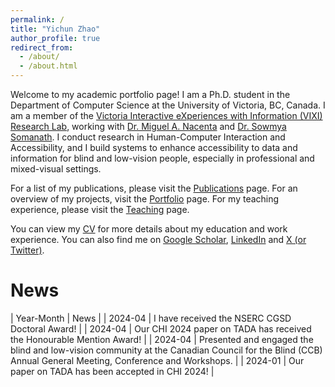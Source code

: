 ```yaml
---
permalink: /
title: "Yichun Zhao"
author_profile: true
redirect_from: 
  - /about/
  - /about.html
---
```


Welcome to my academic portfolio page! I am a Ph.D. student in the Department of Computer Science at the University of Victoria, BC, Canada. I am a member of the [Victoria Interactive eXperiences with Information (VIXI) Research Lab](https://vixi.cs.uvic.ca/), working with [Dr. Miguel A. Nacenta](https://nacenta.com/) and [Dr. Sowmya Somanath](https://vixi.cs.uvic.ca/people/sowmya-somanath-2020-06-18/). I conduct research in Human-Computer Interaction and Accessibility, and I build systems to enhance accessibility to data and information for blind and low-vision people, especially in professional and mixed-visual settings. 

<!-- I am also part of the [NSERC Visual and Automated Disease Analytics (VADA) Graduate Training Program](https://vada.cs.umanitoba.ca/profiles/yichun-zhao/), a collaborative program between the University of Manitoba and the University of Victoria. -->

For a list of my publications, please visit the [Publications](/publications/) page. For an overview of my projects, visit the [Portfolio](/portfolio/) page. For my teaching experience, please visit the [Teaching](/teaching/) page. 

You can view my [CV](/cv/) for more details about my education and work experience. You can also find me on [Google Scholar](https://scholar.google.ca/citations?user=sBdn2mgAAAAJ&hl=en), [LinkedIn](https://www.linkedin.com/in/yichunzhao/) and [X (or Twitter)](https://twitter.com/yichunzhao6).

# News

| Year-Month | News |
| 2024-04 | I have received the NSERC CGSD Doctoral Award! |
| 2024-04 | Our CHI 2024 paper on TADA has received the Honourable Mention Award! |
| 2024-04 | Presented and engaged the blind and low-vision community at the Canadian Council for the Blind (CCB) Annual General Meeting, Conference and Workshops. |
| 2024-01 | Our paper on TADA has been accepted in CHI 2024! |